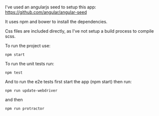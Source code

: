 
I've used an angularjs seed to setup this app: https://github.com/angular/angular-seed

It uses npm and bower to install the dependencies.

Css files are included directly, as I've not setup a build process to compile scss.

To run the project use:

```
npm start
```

To run the unit tests run:

```
npm test
```

And to run the e2e tests first start the app (npm start) then run: 

```
npm run update-webdriver
```

and then

```
npm run protractor
```
